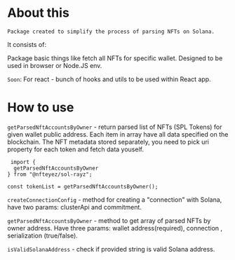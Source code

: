 # About this

`Package created to simplify the process of parsing NFTs on Solana.`

It consists of:

Package basic things like fetch all NFTs for specific wallet. Designed to be used in browser or Node.JS env.

`Soon`: For react - bunch of hooks and utils to be used within React app.

# How to use

`getParsedNftAccountsByOwner` - return parsed list of NFTs (SPL Tokens) for given wallet public address. Each item in array have all data specified on the blockchain. The NFT metadata stored separately, you need to pick uri property for each token and fetch data youself.

```
 import {                                        
  getParsedNftAccountsByOwner                    
} from "@nfteyez/sol-rayz";                      
                                                 
const tokenList = getParsedNftAccountsByOwner();
```

`createConnectionConfig` - method for creating a "connection" with Solana, have two params: clusterApi and commitment.

`getParsedNftAccountsByOwner` - method to get array of parsed NFTs by owner address. Have three params: wallet address(required), connection , serialization (true/false).

`isValidSolanaAddress` - check if provided string is valid Solana address.
